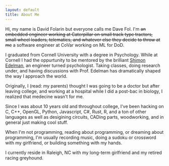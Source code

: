 ```yaml
---
layout: default
title: About Me
---
```


Hi, my name is David Folarin but everyone calls me Dave Fol. 
I'm ~~an embedded engineer working at Caterpillar on small track type tractors,
small wheel loaders, telematics, and whatever else they decide to throw at me~~
a software engineer at CoVar working on ML for DoD. 

I graduated from Cornell University with a degree in Psychology. While
at Cornell I had the oppurtunity to be mentored by the brilliant [Shimon Edelman](http://kybele.psych.cornell.edu/~edelman/),
an engineer turned psychologist. Taking classes, doing research under, and having
discussions with Prof. Edelman has dramatically shaped the way I approach the world. 

Originally, I (read: my parents) thought I was going to be a doctor but after
leaving college, and working at a hospital while I did a post-bac in biology, 
I realized that medecine wasn't for me.

Since I was about 10 years old and throughout college, I've been hacking 
on C, C++, OpenGL, Python, Javascript, C#, Rust, R, and a ton of other languages
as well as desigining circuits, CADing parts, 
woodworking, and in general just making cool stuff. 

When I'm not programming, reading about programming, or dreaming about programming, 
I'm usually recording music, doing a sudoku or crossword with my girlfriend, 
or building something with my hands. 

I currently reside in Raleigh, NC with my long-term girlfriend and
my retired racing greyhound. 

